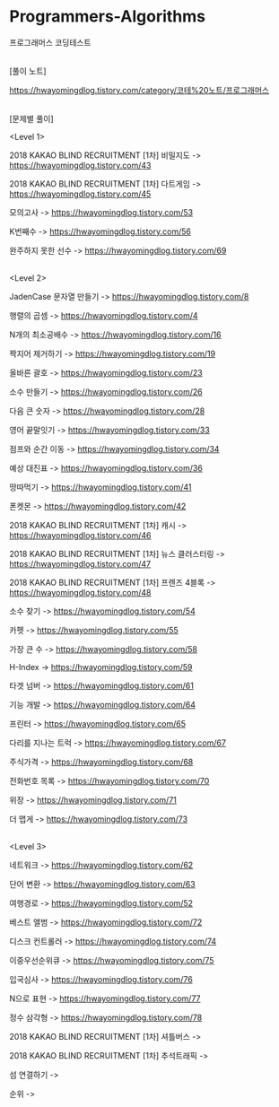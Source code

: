 # Programmers-Algorithms
프로그래머스 코딩테스트

</br>
[풀이 노트]

https://hwayomingdlog.tistory.com/category/코테%20노트/프로그래머스



</br>[문제별 풀이]</br>

<Level 1>

2018 KAKAO BLIND RECRUITMENT [1차] 비밀지도 -> https://hwayomingdlog.tistory.com/43

2018 KAKAO BLIND RECRUITMENT [1차] 다트게임 -> https://hwayomingdlog.tistory.com/45

모의고사 -> https://hwayomingdlog.tistory.com/53

K번째수 -> https://hwayomingdlog.tistory.com/56

완주하지 못한 선수 -> https://hwayomingdlog.tistory.com/69



</br><Level 2>

JadenCase 문자열 만들기 -> https://hwayomingdlog.tistory.com/8

행렬의 곱셈 -> https://hwayomingdlog.tistory.com/4

N개의 최소공배수 -> https://hwayomingdlog.tistory.com/16

짝지어 제거하기 -> https://hwayomingdlog.tistory.com/19

올바른 괄호 -> https://hwayomingdlog.tistory.com/23

소수 만들기 -> https://hwayomingdlog.tistory.com/26

다음 큰 숫자 -> https://hwayomingdlog.tistory.com/28

영어 끝말잇기 -> https://hwayomingdlog.tistory.com/33

점프와 순간 이동 -> https://hwayomingdlog.tistory.com/34

예상 대진표 -> https://hwayomingdlog.tistory.com/36

땅따먹기 -> https://hwayomingdlog.tistory.com/41

폰켓몬 -> https://hwayomingdlog.tistory.com/42 

2018 KAKAO BLIND RECRUITMENT [1차] 캐시 -> https://hwayomingdlog.tistory.com/46

2018 KAKAO BLIND RECRUITMENT [1차] 뉴스 클러스터링 -> https://hwayomingdlog.tistory.com/47

2018 KAKAO BLIND RECRUITMENT [1차] 프렌즈 4블록 -> https://hwayomingdlog.tistory.com/48

소수 찾기 -> https://hwayomingdlog.tistory.com/54

카펫 -> https://hwayomingdlog.tistory.com/55

가장 큰 수 -> https://hwayomingdlog.tistory.com/58

H-Index -> https://hwayomingdlog.tistory.com/59

타겟 넘버 -> https://hwayomingdlog.tistory.com/61

기능 개발 -> https://hwayomingdlog.tistory.com/64

프린터 -> https://hwayomingdlog.tistory.com/65

다리를 지나는 트럭 -> https://hwayomingdlog.tistory.com/67

주식가격 -> https://hwayomingdlog.tistory.com/68

전화번호 목록 -> https://hwayomingdlog.tistory.com/70

위장 -> https://hwayomingdlog.tistory.com/71

더 맵게 -> https://hwayomingdlog.tistory.com/73


</br><Level 3>

네트워크 -> https://hwayomingdlog.tistory.com/62

단어 변환 -> https://hwayomingdlog.tistory.com/63

여행경로 -> https://hwayomingdlog.tistory.com/52

베스트 앨범 -> https://hwayomingdlog.tistory.com/72

디스크 컨트롤러 -> https://hwayomingdlog.tistory.com/74

이중우선순위큐 -> https://hwayomingdlog.tistory.com/75

입국심사 -> https://hwayomingdlog.tistory.com/76

N으로 표현 -> https://hwayomingdlog.tistory.com/77

정수 삼각형 -> https://hwayomingdlog.tistory.com/78

2018 KAKAO BLIND RECRUITMENT [1차] 셔틀버스 -> 

2018 KAKAO BLIND RECRUITMENT [1차] 추석트래픽 -> 

섬 연결하기 ->

순위 ->
